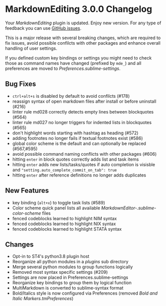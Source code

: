 # MarkdownEditing 3.0.0 Changelog

Your _MarkdownEditing_ plugin is updated. Enjoy new version. For any type of
feedback you can use [GitHub issues][issues].

This is a major release with several breaking changes, which are required to
fix issues, avoid possible confilcts with other packages and enhance overall
handling of user settings.

If you defined custom key bindings or settings you might need to check those
as command names have changed (prefixed by `mde_`) and all preferences are
moved to _Preferences.sublime-settings_.

## Bug Fixes

* `ctrl+alt+s` is disabled by default to avoid confilcts (#178)
* reassign syntax of open markdown files after install or before uninstall (#216)
* linter rule md028 correctly detects empty lines between blockquotes (#564)
* linter rule md027 no longer triggers for indented lists in blockquotes (#565)
* don't highlight words starting with hashtag as heading (#572)
* adding footnotes no longer fails if textual footnotes exist (#586)
* global color scheme is the default and can optionally be replaced (#567,#595)
* avoid possible command naming conflicts with other packages (#606)
* hitting `enter` in block quotes correctly adds list and task items
* hitting `enter` adds new lists/tasks/quotes if auto completion is visisble and
  `"setting.auto_complete_commit_on_tab": true`
* hitting `enter` after reference definitions no longer adds duplicates

## New Features

* key binding (`alt+x`) to toggle task lists (#589)
* Color scheme quick panel lists all available _MarkdownEditor-<name>.sublime-color-scheme_ files
* fenced codeblocks learned to highlight NIM syntax
* fenced codeblocks learned to highlight NIX syntax
* fenced codeblocks learned to highlight STATA syntax

## Changes

* Opt-in to ST4's python3.8 plugin host
* Reorganize all python modules in a _plugins_ sub directory
* Merge several python modules to group functions logically
* Removed most syntax specific settings (#209)
* Settings are now placed in Preferences.sublime-settings
* Reorganize key bindings to group them by logical function
* MultiMarkdown is converted to sublime-syntax format
* Bold/Italics style is now configured via Preferences (removed _Bold and Italic Markers.tmPreferences_)


[issues]: https://github.com/SublimeText-Markdown/MarkdownEditing/issues
